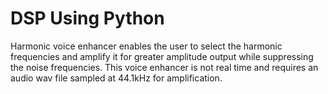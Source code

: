 # DSP Using Python
Harmonic voice enhancer enables the user to select the harmonic frequencies and amplify it for greater amplitude output while suppressing the noise frequencies. This voice enhancer is not real time and requires an audio wav file sampled at 44.1kHz for amplification.
